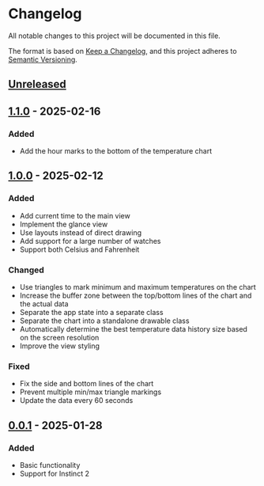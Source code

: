 # Changelog

All notable changes to this project will be documented in this file.

The format is based on [Keep a Changelog](https://keepachangelog.com/en/1.1.0/),
and this project adheres to [Semantic Versioning](https://semver.org/spec/v2.0.0.html).

## [Unreleased]

## [1.1.0] - 2025-02-16

### Added

- Add the hour marks to the bottom of the temperature chart

## [1.0.0] - 2025-02-12

### Added

- Add current time to the main view
- Implement the glance view
- Use layouts instead of direct drawing
- Add support for a large number of watches
- Support both Celsius and Fahrenheit

### Changed

- Use triangles to mark minimum and maximum temperatures on the chart
- Increase the buffer zone between the top/bottom lines of the chart and the actual data
- Separate the app state into a separate class
- Separate the chart into a standalone drawable class
- Automatically determine the best temperature data history size based on the screen resolution
- Improve the view styling

### Fixed

- Fix the side and bottom lines of the chart
- Prevent multiple min/max triangle markings
- Update the data every 60 seconds

## [0.0.1] - 2025-01-28

### Added

- Basic functionality
- Support for Instinct 2

[unreleased]: https://github.com/zivke/SimpTemp/compare/v1.1.0...HEAD
[1.1.0]: https://github.com/zivke/SimpTemp/compare/v1.0.0...v1.1.0
[1.0.0]: https://github.com/zivke/SimpTemp/compare/v0.0.1...v1.0.0
[0.0.1]: https://github.com/zivke/SimpTemp/releases/tag/v0.0.1